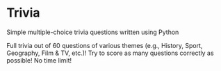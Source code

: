 # Trivia
Simple multiple-choice trivia questions written using Python

Full trivia out of 60 questions of various themes (e.g., History, Sport, Geography, Film & TV, etc.)! Try to score as many questions correctly as possible! No time limit!
